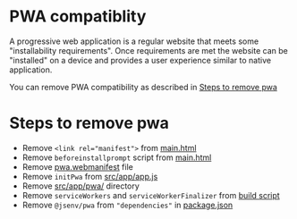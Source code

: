 # PWA compatiblity

A progressive web application is a regular website that meets some "installability requirements".
Once requirements are met the website can be "installed" on a device and provides a user experience similar to native application.

You can remove PWA compatibility as described in [Steps to remove pwa](#Steps-to-remove-pwa)

# Steps to remove pwa

- Remove `<link rel="manifest">` from [main.html](../../src/main.html#L8)
- Remove `beforeinstallprompt` script from [main.html](../../src/main.html#L280)
- Remove [pwa.webmanifest](../../src/pwa.webmanifest) file
- Remove `initPwa` from [src/app/app.js](../../src/app/app.js)
- Remove [src/app/pwa/](../../src/app/pwa) directory
- Remove `serviceWorkers` and `serviceWorkerFinalizer` from [build script](../../script/build/build.mjs#L25)
- Remove `@jsenv/pwa` from `"dependencies"` in [package.json](../../package.json#L42)
